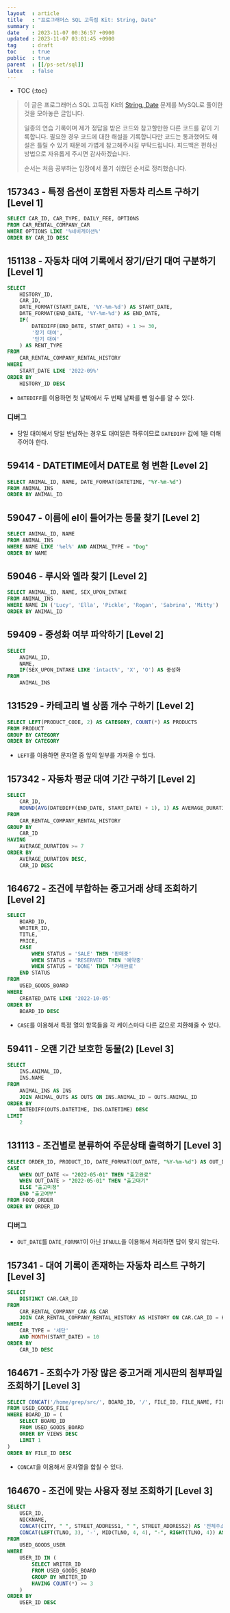 ```yaml
---
layout  : article
title   : "프로그래머스 SQL 고득점 Kit: String, Date"
summary : 
date    : 2023-11-07 00:36:57 +0900
updated : 2023-11-07 03:01:45 +0900
tag     : draft
toc     : true
public  : true
parent  : [[/ps-set/sql]]
latex   : false
---
```

* TOC
{:toc}

> 이 글은 프로그래머스 SQL 고득점 Kit의 [String, Date](https://school.programmers.co.kr/learn/courses/30/parts/17047) 문제를 MySQL로 풀이한 것을 모아놓은 글입니다.
>
> 일종의 연습 기록이며 제가 정답을 받은 코드와 참고할만한 다른 코드를 같이 기록합니다. 필요한 경우 코드에 대한 해설을 기록합니다만 코드는 통과했어도 해설은 틀릴 수 있기 때문에 가볍게 참고해주시길 부탁드립니다. 피드백은 편하신 방법으로 자유롭게 주시면 감사하겠습니다.
>
> 순서는 처음 공부하는 입장에서 풀기 쉬웠던 순서로 정리했습니다.

## 157343 - 특정 옵션이 포함된 자동차 리스트 구하기 [Level 1]

```sql
SELECT CAR_ID, CAR_TYPE, DAILY_FEE, OPTIONS
FROM CAR_RENTAL_COMPANY_CAR
WHERE OPTIONS LIKE '%네비게이션%'
ORDER BY CAR_ID DESC
```

## 151138 - 자동차 대여 기록에서 장기/단기 대여 구분하기 [Level 1]

```sql
SELECT
    HISTORY_ID,
    CAR_ID,
    DATE_FORMAT(START_DATE, '%Y-%m-%d') AS START_DATE,
    DATE_FORMAT(END_DATE, '%Y-%m-%d') AS END_DATE,
    IF(
        DATEDIFF(END_DATE, START_DATE) + 1 >= 30,
        '장기 대여',
        '단기 대여'
    ) AS RENT_TYPE
FROM
    CAR_RENTAL_COMPANY_RENTAL_HISTORY
WHERE
    START_DATE LIKE '2022-09%'
ORDER BY
    HISTORY_ID DESC
```

* `DATEDIFF`를 이용하면 첫 날짜에서 두 번째 날짜를 뺀 일수를 알 수 있다.

### 디버그

* 당일 대여해서 당일 반납하는 경우도 대여일은 하루이므로 `DATEDIFF` 값에 1을 더해주어야 한다.

## 59414 - DATETIME에서 DATE로 형 변환 [Level 2]

```sql
SELECT ANIMAL_ID, NAME, DATE_FORMAT(DATETIME, "%Y-%m-%d")
FROM ANIMAL_INS
ORDER BY ANIMAL_ID
```

## 59047 - 이름에 el이 들어가는 동물 찾기 [Level 2]

```sql
SELECT ANIMAL_ID, NAME
FROM ANIMAL_INS
WHERE NAME LIKE '%el%' AND ANIMAL_TYPE = "Dog"
ORDER BY NAME
```

## 59046 - 루시와 엘라 찾기 [Level 2]

```sql
SELECT ANIMAL_ID, NAME, SEX_UPON_INTAKE
FROM ANIMAL_INS
WHERE NAME IN ('Lucy', 'Ella', 'Pickle', 'Rogan', 'Sabrina', 'Mitty')
ORDER BY ANIMAL_ID
```

## 59409 - 중성화 여부 파악하기 [Level 2]

```sql
SELECT
    ANIMAL_ID,
    NAME,
    IF(SEX_UPON_INTAKE LIKE 'intact%', 'X', 'O') AS 중성화
FROM
    ANIMAL_INS
```

## 131529 - 카테고리 별 상품 개수 구하기 [Level 2]

```sql
SELECT LEFT(PRODUCT_CODE, 2) AS CATEGORY, COUNT(*) AS PRODUCTS
FROM PRODUCT
GROUP BY CATEGORY
ORDER BY CATEGORY
```

* `LEFT`를 이용하면 문자열 중 앞의 일부를 가져올 수 있다.

## 157342 - 자동차 평균 대여 기간 구하기 [Level 2]

```sql
SELECT
    CAR_ID,
    ROUND(AVG(DATEDIFF(END_DATE, START_DATE) + 1), 1) AS AVERAGE_DURATION
FROM
    CAR_RENTAL_COMPANY_RENTAL_HISTORY
GROUP BY
    CAR_ID
HAVING
    AVERAGE_DURATION >= 7
ORDER BY
    AVERAGE_DURATION DESC,
    CAR_ID DESC
```

## 164672 - 조건에 부합하는 중고거래 상태 조회하기 [Level 2]

```sql
SELECT
    BOARD_ID,
    WRITER_ID,
    TITLE,
    PRICE,
    CASE
        WHEN STATUS = 'SALE' THEN '판매중'
        WHEN STATUS = 'RESERVED' THEN '예약중'
        WHEN STATUS = 'DONE' THEN '거래완료'
    END STATUS
FROM
    USED_GOODS_BOARD
WHERE
    CREATED_DATE LIKE '2022-10-05'
ORDER BY
    BOARD_ID DESC
```

* `CASE`를 이용해서 특정 열의 항목들을 각 케이스마다 다른 값으로 치환해줄 수 있다.

## 59411 - 오랜 기간 보호한 동물(2) [Level 3]

```sql
SELECT
    INS.ANIMAL_ID,
    INS.NAME
FROM
    ANIMAL_INS AS INS
    JOIN ANIMAL_OUTS AS OUTS ON INS.ANIMAL_ID = OUTS.ANIMAL_ID
ORDER BY
    DATEDIFF(OUTS.DATETIME, INS.DATETIME) DESC
LIMIT
    2
```

## 131113 - 조건별로 분류하여 주문상태 출력하기 [Level 3]

```sql
SELECT ORDER_ID, PRODUCT_ID, DATE_FORMAT(OUT_DATE, "%Y-%m-%d") AS OUT_DATE,
CASE
    WHEN OUT_DATE <= "2022-05-01" THEN "출고완료"
    WHEN OUT_DATE > "2022-05-01" THEN "출고대기"
    ELSE "출고미정"
    END "출고여부"
FROM FOOD_ORDER
ORDER BY ORDER_ID
```

### 디버그

* `OUT_DATE`를 `DATE_FORMAT`이 아닌 `IFNULL`을 이용해서 처리하면 답이 맞지 않는다.

## 157341 - 대여 기록이 존재하는 자동차 리스트 구하기 [Level 3]

```sql
SELECT
    DISTINCT CAR.CAR_ID
FROM
    CAR_RENTAL_COMPANY_CAR AS CAR
    JOIN CAR_RENTAL_COMPANY_RENTAL_HISTORY AS HISTORY ON CAR.CAR_ID = HISTORY.CAR_ID
WHERE
    CAR_TYPE = '세단'
    AND MONTH(START_DATE) = 10
ORDER BY
    CAR_ID DESC
```

## 164671 - 조회수가 가장 많은 중고거래 게시판의 첨부파일 조회하기 [Level 3]

```sql
SELECT CONCAT('/home/grep/src/', BOARD_ID, '/', FILE_ID, FILE_NAME, FILE_EXT) AS FILE_PATH
FROM USED_GOODS_FILE
WHERE BOARD_ID = (
    SELECT BOARD_ID
    FROM USED_GOODS_BOARD
    ORDER BY VIEWS DESC
    LIMIT 1
)
ORDER BY FILE_ID DESC
```

* `CONCAT`을 이용해서 문자열을 합칠 수 있다.

## 164670 - 조건에 맞는 사용자 정보 조회하기 [Level 3]

```sql
SELECT
    USER_ID,
    NICKNAME,
    CONCAT(CITY, " ", STREET_ADDRESS1, " ", STREET_ADDRESS2) AS '전체주소',
    CONCAT(LEFT(TLNO, 3), '-', MID(TLNO, 4, 4), "-", RIGHT(TLNO, 4)) AS '전화번호'
FROM
    USED_GOODS_USER
WHERE
    USER_ID IN (
        SELECT WRITER_ID
        FROM USED_GOODS_BOARD
        GROUP BY WRITER_ID
        HAVING COUNT(*) >= 3
    )
ORDER BY
    USER_ID DESC
```
